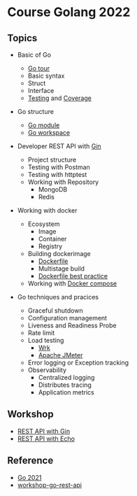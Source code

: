 # Course Golang 2022

## Topics
* Basic of Go
  * [Go tour](https://go.dev/tour/welcome/1)
  * Basic syntax
  * Struct
  * Interface
  * [Testing](https://pkg.go.dev/testing) and [Coverage](https://go.dev/blog/cover)
* Go structure
  * [Go module](https://go.dev/blog/using-go-modules)
  * [Go workspace](https://go.dev/doc/tutorial/workspaces)
* Developer REST API with [Gin](https://github.com/gin-gonic/gin)
  * Project structure
  * Testing with Postman
  * Testing with httptest
  * Working with Repository
    * MongoDB
    * Redis
* Working with docker
  * Ecosystem 
    * Image
    * Container
    * Registry
  * Building dockerimage
    * [Dockerfile](https://docs.docker.com/engine/reference/builder/)
    * Multistage build
    * [Dockerfile best practice](https://docs.docker.com/develop/develop-images/dockerfile_best-practices/)
  * Working with [Docker compose](https://docs.docker.com/compose/compose-file/compose-file-v3/)
  
* Go techniques and pracices
  * Graceful shutdown
  * Configuration management
  * Liveness and Readiness Probe
  * Rate limit
  * Load testing
    * [Wrk](https://github.com/wg/wrk)
    * [Apache JMeter](https://jmeter.apache.org/)
  * Error logging or Exception tracking
  * Observability
    * Centralized logging
    * Distributes tracing
    * Application metrics

## Workshop
* [REST API with Gin](https://github.com/up1/course-go-2022/tree/main/workshop/rest_api_gin)
* [REST API with Echo](https://github.com/up1/course-go-2022/tree/main/workshop/rest_api_echo)
    
## Reference
* [Go 2021](https://github.com/up1/course-go-2021)
* [workshop-go-rest-api](https://github.com/up1/workshop-go-rest-api)

